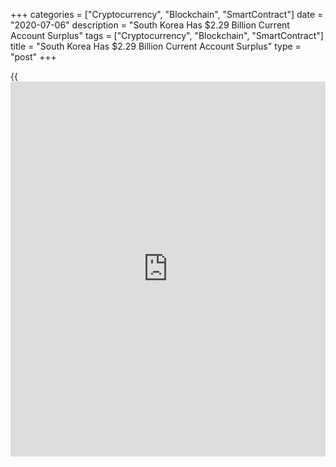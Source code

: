 +++
categories = ["Cryptocurrency", "Blockchain", "SmartContract"]
date = "2020-07-06"
description = "South Korea Has $2.29 Billion Current Account Surplus"
tags = ["Cryptocurrency", "Blockchain", "SmartContract"]
title = "South Korea Has $2.29 Billion Current Account Surplus"
type = "post"
+++

{{<iframe id="large-banner" src="https://www.bounty.group/#slide=26.0" width="100%" height="600" scrolling="no" style="border: 0px solid rgb(216, 221, 230); border-radius: 3px;">}}

South Korea had a current account surplus of $2.29 billion in May, the
Bank of Korea said on Tuesday - following the $3.12 billion deficit in
April.

The goods account surplus narrowed to $2.50 billion, compared to $5.50
billion in May 2019. The services account deficit fell to $0.48 billion
from $0.95 billion in May last year, owing to an improvement in the
travel and transport account.

The primary income account surplus narrowed from $1.29 billion a year
ago to $0.54 billion in May of this year, in line with a decrease in the
income from dividends.

For comments and feedback [contact](https://www.playgroundfx.com/contact/): editorial@rtt[news](https://www.letsplayfx.com/blog/forex-news-website/).com

[Economic News][1]

 **What parts of the world are seeing the best (and worst) economic
performances lately? Click[here][2] to check out our [Econ Scorecard][2]
and find out! See up-to-the-moment [ranking](https://www.playgroundfx.com/blog/crypto-exchange-ranking/)s for the best and worst
performers in [GDP][3], [unemployment rate][4], [inflation][5] and much
more.**

   1. www.rtt[news](https://www.letsplayfx.com/blog/forex-news-website/).com/Content/EconomicNews.aspx
   2. www.rtt[news](https://www.letsplayfx.com/blog/forex-news-website/).com/economic-scorecard/world-rank/PPI/highest-performance.aspx
   3. www.rtt[news](https://www.letsplayfx.com/blog/forex-news-website/).com/economic-scorecard/world-rank/GDP/highest-performance.aspx
   4. www.rtt[news](https://www.letsplayfx.com/blog/forex-news-website/).com/economic-scorecard/world-rank/unemployment-rate/lowest-performance.aspx
   5. www.rtt[news](https://www.letsplayfx.com/blog/forex-news-website/).com/economic-scorecard/world-rank/CPI/highest-performance.aspx